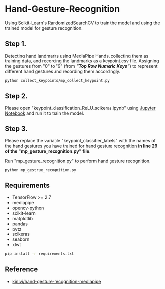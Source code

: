 # Hand-Gesture-Recognition
Using Scikit-Learn's RandomizedSearchCV to train the model and using the trained model for gesture recognition.

## Step 1.
Detecting hand landmarks using [MediaPipe Hands](https://github.com/google/mediapipe/blob/master/docs/solutions/hands.md), collecting them as training data, and recording the landmarks as a keypoint.csv file.
Assigning the gestures from "0" to "9" (from ***"Top Row Numeric Keys"***) to represent different hand gestures and recording them accordingly.
```bash
python collect_keypoints/mp_collect_keypoint.py
```
## Step 2.
Please open "keypoint_classification_ReLU_scikeras.ipynb" using [Jupyter Notebook](https://jupyter.org/) and run it to train the model.

## Step 3.
Please replace the variable "keypoint_classifier_labels" with the names of the hand gestures you have trained for hand gesture recognition **in line 29 of the "mp_gesture_recognition.py" file**.

Run "mp_gesture_recognition.py" to perform hand gesture recognition.
```bash
python mp_gestrue_recognition.py
```

## Requirements
- TensorFlow >= 2.7
- mediapipe
- opencv-python
- scikit-learn
- matplotlib
- pandas
- pytz
- scikeras
- seaborn
- xlwt
```bash
pip install -r requirements.txt
```

## Reference
- [kinivi/hand-gesture-recognition-mediapipe](https://github.com/kinivi/hand-gesture-recognition-mediapipe)
